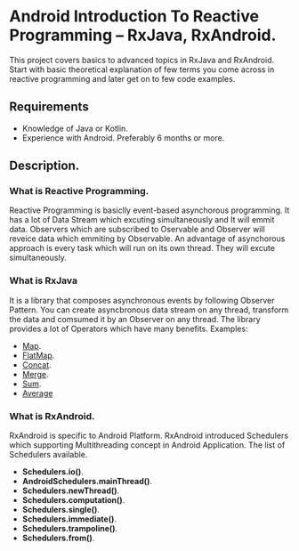 # Android Introduction To Reactive Programming – RxJava, RxAndroid.
This project covers basics to advanced topics in RxJava and RxAndroid. Start with basic theoretical explanation of few terms you come across in reactive programming and later get on to few code examples.
## Requirements
* Knowledge of Java or Kotlin. 
* Experience with Android. Preferably 6 months or more. 
## Description.
### What is Reactive Programming.
Reactive Programming is basiclly event-based asynchorous programming. It has a lot of Data Stream which excuting simultaneously and It will emmit data. Observers which are subscribed to Oservable and Observer will reveice data which emmiting by Observable.
An advantage of asynchorous approach is every task which will run on its own thread. They will excute simultaneously.
### What is RxJava
It is a library that composes asynchronous events by following Observer Pattern. You can create asyncbronous data stream on any thread, transform the data and comsumed it by an Observer on any thread.
The library provides a lot of Operators which have many benefits.
Examples: 
* [Map](http://reactivex.io/documentation/operators/map.html).
* [FlatMap](http://reactivex.io/documentation/operators/flatmap.html).
* [Concat](http://reactivex.io/documentation/operators/concat.html).
* [Merge](http://reactivex.io/documentation/operators/merge.html).
* [Sum](http://reactivex.io/documentation/operators/sum.html).
* [Average](http://reactivex.io/documentation/operators/average.html)
### What is RxAndroid.
RxAndroid is specific to Android Platform. RxAndroid introduced Schedulers which supporting Multithreading concept in Android Application. The list of Schedulers available.
* **Schedulers.io()**.
* **AndroidSchedulers.mainThread()**.
* **Schedulers.newThread()**.
* **Schedulers.computation()**.
* **Schedulers.single()**.
* **Schedulers.immediate()**.
* **Schedulers.trampoline()**.
* **Schedulers.from()**.
